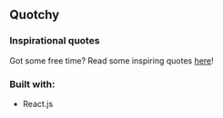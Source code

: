 ## Quotchy 
### Inspirational quotes
Got some free time? Read some inspiring quotes [here](https://arjay.dev/quotchy)!
### Built with:
* React.js
